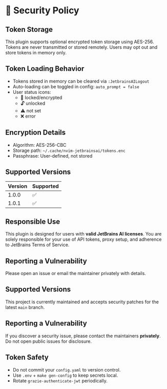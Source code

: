 # 🔐 Security Policy

## Token Storage

This plugin supports optional encrypted token storage using AES-256. Tokens are never transmitted or stored remotely. Users may opt out and store tokens in memory only.

## Token Loading Behavior

- Tokens stored in memory can be cleared via `:JetbrainsAILogout`
- Auto-loading can be toggled in config: `auto_prompt = false`
- User status icons: 
  - 🔐 locked/encrypted
  - 🔓 unlocked
  - ⚠️ not set
  - ❌ error

## Encryption Details

- Algorithm: AES-256-CBC
- Storage path: `~/.cache/nvim-jetbrainsai/tokens.enc`
- Passphrase: User-defined, not stored

## Supported Versions

| Version | Supported |
| ------- | --------- |
| 1.0.0   | ✅         |
| 1.0.1   | ✅         |

## Responsible Use

This plugin is designed for users with **valid JetBrains AI licenses**. You are solely responsible for your use of API tokens, proxy setup, and adherence to JetBrains Terms of Service.

## Reporting a Vulnerability

Please open an issue or email the maintainer privately with details.
## Supported Versions
This project is currently maintained and accepts security patches for the latest `main` branch.

## Reporting a Vulnerability
If you discover a security issue, please contact the maintainers **privately**. Do not open public issues for disclosure.

## Token Safety
- Do not commit your `config.yaml` to version control.
- Use `.env` + `make gen-config` to keep secrets local.
- Rotate `grazie-authenticate-jwt` periodically.
